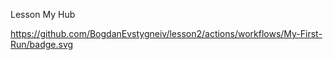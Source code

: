 Lesson My Hub

https://github.com/BogdanEvstygneiv/lesson2/actions/workflows/My-First-Run/badge.svg
